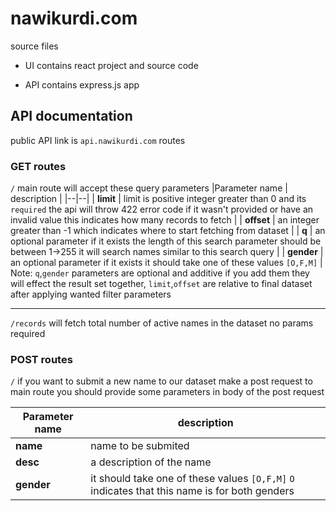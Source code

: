 
# nawikurdi.com

source files

* UI contains react project and source code

* API contains express.js app

  

## API documentation

public API link is `api.nawikurdi.com` routes

### GET routes
`/` main route will accept these query parameters
|Parameter name  | description |
|--|--|
| **limit** | limit is positive integer greater than 0 and its `required` the api will throw 422 error code if it wasn't provided or have an invalid value this indicates how many records to fetch |
| **offset** | an integer greater than -1 which indicates where to start fetching from dataset |
| **q** | an optional parameter if it exists  the length of this search parameter should be between 1->255 it will search names similar to this search query  |
| **gender** | an optional parameter if it exists  it should take one of these values `[O,F,M]`  |
Note: `q`,`gender` parameters are optional and additive if you add them they will effect the result set together, `limit`,`offset` are relative to final dataset after applying wanted filter parameters

------------------------
`/records`  will fetch total number of active names in the dataset no params required

### POST routes
`/` if you want to submit a new name to our dataset make a post request to main route you should provide some parameters in body of the post request

|Parameter name  | description |
|--|--|
| **name** | name to be submited |
| **desc** | a description of the name |
| **gender** |it should take one of these values `[O,F,M]` `O` indicates that this name is for both genders  |




